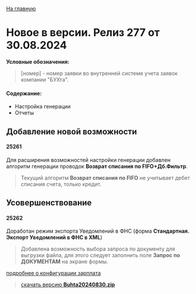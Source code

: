 ﻿[На главную](../../index.md)

# Новое  в версии. Релиз 277 от 30.08.2024

**Условные обозначения:**
 >[номер] - номер заявки во внутренней системе учета заявок компании "БУХта".

#### Содержание: 

- Настройка генерации
- Отчеты

## Добавление новой возможности

#### 25261
Для расширения возможностей настройки генерации добавлен алгоритм генерации проводок __Возврат списания по FIFO+Дб.Фильтр__.
>Текущий алгоритм __Возврат списания по FIFO__ не учитывает дебет списания счета, только кредит. 

## Усовершенствование

#### 25262
Доработан режим экспорта Уведомлений в ФНС (форма  __Стандартная. Экспорт Уведомлений в ФНС в XML__)
>Добавлена возможность выбора запроса по документу для выгрузки файла, для этого следует заполнить поле __Запрос по ДОКУМЕНТАМ__ на экране формы.


[подробнее о конфигурации зарплата](Стандартная_Зарплата.htm)

>[скачать версию **Buhta20240830.zip**](Buhta20240830.zip)
